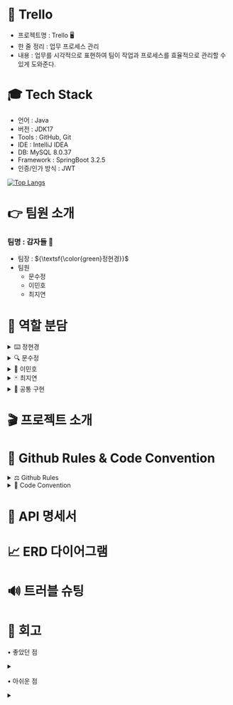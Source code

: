 # 📌 Trello
- 프로젝트명 : Trello 🖥️
- 한 줄 정리 : 업무 프로세스 관리
- 내용 : 업무를 시각적으로 표현하여 팀이 작업과 프로세스를 효율적으로 관리할 수 있게 도와준다.
  
  
# 🎓 Tech Stack
- 언어 : Java
- 버전 : JDK17
- Tools : GitHub, Git
- IDE : IntelliJ IDEA
- DB: MySQL 8.0.37
- Framework : SpringBoot 3.2.5
- 인증/인가 방식 : JWT

[![Top Langs](https://github-readme-stats.vercel.app/api/top-langs/?username=dlalwn&layout=compact)](https://github.com/dlalwn/github-readme-stats)
  
# 👉 팀원 소개
### 팀명 : 감자들 🥔<br>
- 팀장  : ${\textsf{\color{green}정현경}}$
- 팀원 
  - 문수정
  - 이민호
  - 최지연

# 👊 역할 분담
<details>
<summary>
⌨️ 정현경 
</summary>

- 카드 상세 기능(댓글)
  - 댓글 작성
  - 댓글 조회
</details>
<details>
<summary> 
🔍 문수정
</summary>

- 컬럼 관리 기능
  - 컬럼 생성
  - 컬럼 삭제
</details>
<details>
<summary>
📔 이민호
</summary>

- 보드 관리 기능
  - 보드 목록 조회
  - 보드 생성
  - 보드 수정
  - 보드 삭제
  - 보드 초대
</details>
<details>
<summary>
🃏 최지연
</summary>

- 카드 관리 기능
  - 카드 목록 조회
  - 카드 생성
  - 카드 수정
  - 카드 삭제
</details>  

<details>
<summary>
  🙏 공통 구현
</summary>
 - 사용자 기능 : 로그인, 로그 아웃, 회원 가입<br>
 - Entity 설계<br>
 - 컬럼, 카드 순서 이동(수정)<br>
 - 쿼리 최적화<br>
 - 프론트
</details>

# 🎬 프로젝트 소개



# 📢 Github Rules & Code Convention
<details>
<summary>
  ⚖️ Github Rules
</summary>
  
 - 브랜치 이름 규칙
    - dev 브랜치, 각자 개발 기능 구현 feat/(기능이름) 브랜치
    - 두가지 단어라면 ‘ - ’ (하이픈) 사용해서 구분
    - feat/signup, feat/order-create
- 커밋 메시지 규칙

```jsx
[#이슈번호] feat 구현 내용
(한줄 비우기)
- 추가 내용
- 추가 내용
```

- 이슈 작성 규칙
- 이슈 사용
    - title : [Feat] 이슈명
    - content:

```jsx
- [] 기능 구현 내용
- [x] 기능 구현 내용2
```

- PR 작성 규칙
    - 제목
        - [현재날짜] 기능명
        - ex) [2024/07/10] 로그인
    - 내용
        - 간단한 설명, 특이사항 작성 필수
        - ex) 로그인 기능 구현, jwt secret관련 환경변수 추가
- 코드리뷰 적용 (겹치는 부분은 해당 담당자에게 리뷰 받기 필수)
</details>
<details>
<summary>
  🔑 Code Convention
</summary>

# 네이밍 규칙(Naming Conventions)
- 클래스(Class) : 대문자 카멜 케이스 ( 예 : MyClass )
- 메소드(Method) : 소문자 카멜 케이스 ( 예 : myMethod() )
- 변수(Variable) : 소문자 카멜 케이스 ( 예 : myVariable )
- 패키지(Package) : 소문자만 사용하며, 필요시 점(.)으로 계층 구분( 예 : com.example.project)
  
</details>

# 📑 API 명세서


# 📈 ERD 다이어그램


# 🔊 트러블 슈팅

# 📓 회고
• 좋았던 점 
<details>
<summary>

</summary>
   
</details>

• 아쉬운 점
<details>
<summary>
</summary>
</details>
